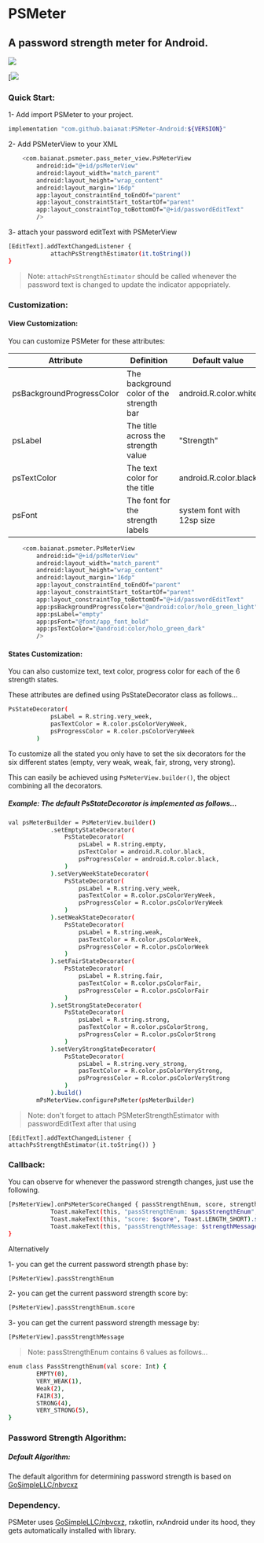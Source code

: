 # PSMeter
## A password strength meter for Android.

![](https://github.com/YoussefSeddik/PSMeter/blob/master/PsMetertPreview.gif)

[![]([![](https://jitpack.io/v/baianat/PSMeter-Android.svg)](https://jitpack.io/#baianat/PSMeter-Android)
)

### Quick Start:

1-  Add import PSMeter to your project.
```sh
implementation "com.github.baianat:PSMeter-Android:${VERSION}"

```
2- Add PSMeterView to your XML

```sh
    <com.baianat.psmeter.pass_meter_view.PsMeterView
        android:id="@+id/psMeterView"
        android:layout_width="match_parent"
        android:layout_height="wrap_content"
        android:layout_margin="16dp"
        app:layout_constraintEnd_toEndOf="parent"
        app:layout_constraintStart_toStartOf="parent"
        app:layout_constraintTop_toBottomOf="@+id/passwordEditText"
        />
```

3- attach your password editText with PSMeterView

```sh
[EditText].addTextChangedListener {
            attachPsStrengthEstimator(it.toString())
}
```
        
> Note:
`attachPsStrengthEstimator` should be called whenever the password text is changed to update the indicator appopriately.
### Customization:

#### View Customization:
You can customize PSMeter for these attributes:


| Attribute | Definition | Default value | 
| ------ | ------ | ------ |
| psBackgroundProgressColor | The background color of the strength bar | android.R.color.white |
| psLabel | The title across the strength value | "Strength" |
| psTextColor | The text color for the title | android.R.color.black |
| psFont | The font for the strength labels | system font with 12sp size |

```sh
    <com.baianat.psmeter.PsMeterView
        android:id="@+id/psMeterView"
        android:layout_width="match_parent"
        android:layout_height="wrap_content"
        android:layout_margin="16dp"
        app:layout_constraintEnd_toEndOf="parent"
        app:layout_constraintStart_toStartOf="parent"
        app:layout_constraintTop_toBottomOf="@+id/passwordEditText"
        app:psBackgroundProgressColor="@android:color/holo_green_light"
        app:psLabel="empty"
        app:psFont="@font/app_font_bold"
        app:psTextColor="@android:color/holo_green_dark"
        />
```

#### States Customization:
You can also customize text, text color, progress color for each of the 6 strength states.

These attributes are defined using PsStateDecorator class as follows...
```sh
PsStateDecorator(
            psLabel = R.string.very_week,
            pasTextColor = R.color.psColorVeryWeek,
            psProgressColor = R.color.psColorVeryWeek
        )
```
To customize all the stated you only have to set the six decorators for the six different states (empty, very weak, weak, fair, strong, very strong).

This can easily be achieved using `PsMeterView.builder()`, the object combining all the decorators.

##### Example: The default PsStateDecorator is implemented as follows...

```sh
val psMeterBuilder = PsMeterView.builder()
            .setEmptyStateDecorator(
                PsStateDecorator(
                    psLabel = R.string.empty,
                    psTextColor = android.R.color.black,
                    psProgressColor = android.R.color.black,
                )
            ).setVeryWeekStateDecorator(
                PsStateDecorator(
                    psLabel = R.string.very_week,
                    pasTextColor = R.color.psColorVeryWeek,
                    psProgressColor = R.color.psColorVeryWeek
                )
            ).setWeakStateDecorator(
                PsStateDecorator(
                    psLabel = R.string.weak,
                    pasTextColor = R.color.psColorWeek,
                    psProgressColor = R.color.psColorWeek
                )
            ).setFairStateDecorator(
                PsStateDecorator(
                    psLabel = R.string.fair,
                    pasTextColor = R.color.psColorFair,
                    psProgressColor = R.color.psColorFair
                )
            ).setStrongStateDecorator(
                PsStateDecorator(
                    psLabel = R.string.strong,
                    pasTextColor = R.color.psColorStrong,
                    psProgressColor = R.color.psColorStrong
                )
            ).setVeryStrongStateDecorator(
                PsStateDecorator(
                    psLabel = R.string.very_strong,
                    pasTextColor = R.color.psColorVeryStrong,
                    psProgressColor = R.color.psColorVeryStrong
                )
            ).build()
        mPsMeterView.configurePsMeter(psMeterBuilder)
```
> Note:
don't forget to attach PSMeterStrengthEstimator with passwordEditText after that using

`[EditText].addTextChangedListener {
            attachPsStrengthEstimator(it.toString())
}`
        
### Callback:
You can observe for whenever the password strength changes, just use the following.
```sh  
[PsMeterView].onPsMeterScoreChanged { passStrengthEnum, score, strengthMessage ->
            Toast.makeText(this, "passStrengthEnum: $passStrengthEnum", Toast.LENGTH_SHORT).show()
            Toast.makeText(this, "score: $score", Toast.LENGTH_SHORT).show()
            Toast.makeText(this, "passStrengthMessage: $strengthMessage", Toast.LENGTH_SHORT).show()
}
```
Alternatively

1- you can get the current password strength phase by:
```sh  
[PsMeterView].passStrengthEnum
```
2- you can get the current password strength score by:
```sh  
[PsMeterView].passStrengthEnum.score
```
3- you can get the current password strength message by:
```sh  
[PsMeterView].passStrengthMessage
```
> Note: passStrengthEnum contains 6 values as follows...
```sh  
enum class PassStrengthEnum(val score: Int) {
        EMPTY(0),
        VERY_WEAK(1),
        Weak(2),
        FAIR(3),
        STRONG(4),
        VERY_STRONG(5),
}
```

### Password Strength Algorithm:
##### Default Algorithm:
The default algorithm for determining password strength is based on 
[GoSimpleLLC/nbvcxz](https://github.com/GoSimpleLLC/nbvcxz)

### Dependency.
PSMeter uses [GoSimpleLLC/nbvcxz](https://github.com/GoSimpleLLC/nbvcxz), rxkotlin, rxAndroid under its hood, they gets automatically installed with library.

